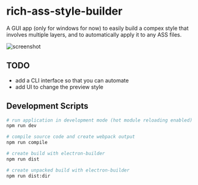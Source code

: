# rich-ass-style-builder

A GUI app (only for windows for now) to easily build a compex style that involves multiple layers, and to automatically apply it to any ASS files.

![screenshot](https://user-images.githubusercontent.com/42849550/111899606-10a33100-8a71-11eb-977e-b158bb849e03.png)

## TODO

- add a CLI interface so that you can automate
- add UI to change the preview style

## Development Scripts

```bash
# run application in development mode (hot module reloading enabled)
npm run dev

# compile source code and create webpack output
npm run compile

# create build with electron-builder
npm run dist

# create unpacked build with electron-builder
npm run dist:dir
```
